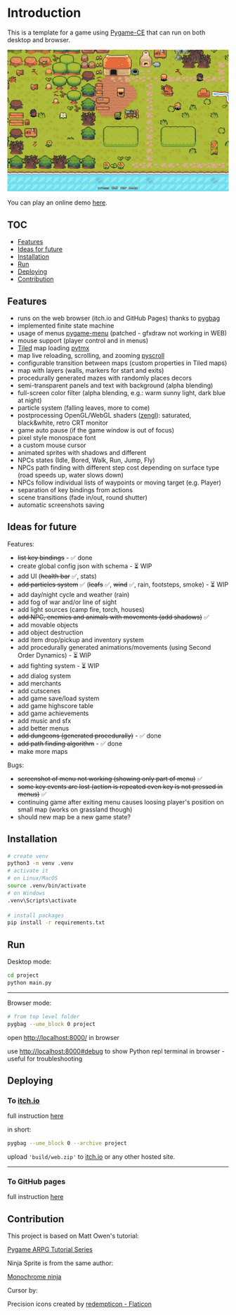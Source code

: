 # Introduction

This is a template for a game using [Pygame-CE](https://pyga.me/) that can run on both desktop and browser.

![screenshot](./screenshots/screenshot_gameplay.png)

You can play an online demo [here](https://hubertrex.github.io/pygame-ce-web-boilerplate/NinjaAdventure).

## TOC

* [Features](#features)
* [Ideas for future](#ideas-for-future)
* [Installation](#installation)
* [Run](#run)
* [Deploying](#deploying)
* [Contribution](#contribution)

## Features

* runs on the web browser (itch.io and GitHub Pages) thanks to [pygbag](https://pygame-web.github.io/)
* implemented finite state machine
* usage of menus [pygame-menu](https://github.com/ppizarror/pygame-menu) (patched - gfxdraw not working in WEB)
* mouse support (player control and in menus)
* [Tiled](https://www.mapeditor.org/) map loading [pytmx](https://github.com/bitcraft/pytmx)
* map live reloading, scrolling, and zooming [pyscroll](https://github.com/bitcraft/pyscroll)
* configurable transition between maps (custom properties in Tiled maps)
* map with layers (walls, markers for start and exits)
* procedurally generated mazes with randomly places decors
* semi-transparent panels and text with background (alpha blending)
* full-screen color filter (alpha blending, e.g.: warm sunny light, dark blue at night)
* particle system (falling leaves, more to come)
* postprocessing OpenGL/WebGL shaders ([zengl](https://github.com/szabolcsdombi/zengl)): saturated, black&white, retro CRT monitor
* game auto pause (if the game window is out of focus)
* pixel style monospace font
* a custom mouse cursor
* animated sprites with shadows and different
* NPCs states (Idle, Bored, Walk, Run, Jump, Fly)
* NPCs path finding with different step cost depending on surface type (road speeds up, water slows down)
* NPCs follow individual lists of waypoints or moving target (e.g. Player)
* separation of key bindings from actions
* scene transitions (fade in/out, round shutter)
* automatic screenshots saving


## Ideas for future

Features:

* ~~list key bindings~~ - ✅ done
* create global config json with schema - ⏳ WIP
* add UI (~~health bar~~ ✅, stats)
* ~~add particles system~~ ✅ (~~leafs~~ ✅, ~~wind~~ ✅, rain, footsteps, smoke) - ⏳ WIP
* add day/night cycle and weather (rain)
* add fog of war and/or line of sight
* add light sources (camp fire, torch, houses)
* ~~add NPC, enemies and animals with movements (add shadows)~~ ✅
* add movable objects
* add object destruction
* add item drop/pickup and inventory system
* add procedurally generated animations/movements (using Second Order Dynamics) - ⏳ WIP
* add fighting system - ⏳ WIP
* add dialog system
* add merchants
* add cutscenes
* add game save/load system
* add game highscore table
* add game achievements
* add music and sfx
* add better menus
* ~~add dungeons (generated procedurally)~~ - ✅ done
* ~~add path finding algorithm~~ - ✅ done
* make more maps

Bugs:

* ~~screenshot of menu not working (showing only part of menu)~~ ✅
* ~~some key events are lost (action is repeated even key is not pressed in menus)~~ ✅
* continuing game after exiting menu causes loosing player's position on small map (works on grassland though)
* should new map be a new game state?

## Installation

```bash
# create venv
python3 -m venv .venv
# activate it
# on Linux/MacOS
source .venv/bin/activate
# on Windows
.venv\Scripts\activate

# install packages
pip install -r requirements.txt
```

## Run

Desktop mode:

```bash
cd project
python main.py
```

***

Browser mode:

```bash
# from top level folder
pygbag --ume_block 0 project
```

open [http://localhost:8000/](http://localhost:8000/) in browser

use [http://localhost:8000#debug](http://localhost:8000/debug) to show Python repl terminal in browser - useful for troubleshooting

## Deploying

### To [itch.io](https://itch.io/)

full instruction [here](https://pygame-web.github.io/wiki/pygbag/itch.io/)

in short:

```bash
pygbag --ume_block 0 --archive project
```

upload `'build/web.zip'` to [itch.io](https://itch.io/) or any other hosted site.

***

### To GitHub pages

full instruction [here](https://pygame-web.github.io/wiki/pygbag/github.io/)


## Contribution

This project is based on Matt Owen's tutorial:

[Pygame ARPG Tutorial Series](https://www.youtube.com/watch?v=a1NIscbsmKo&list=PLLdd2IQ6qKU7OAOpVdaK304D_BGSOw3iW&pp=iAQB)

Ninja Sprite is from the same author:

[Monochrome ninja](https://mowen88.itch.io/monochrome-ninja)

Cursor by:

Precision icons created by [redempticon - Flaticon](https://www.flaticon.com/free-icons/precision)
